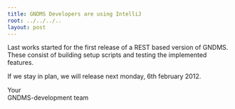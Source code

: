 ```yaml
---
title: GNDMS Developers are using IntelliJ
root: ../../../..
layout: post
---
```

Last works started for the first release of a REST based version of GNDMS.
These consist of building setup scripts and testing the implemented features.

If we stay in plan, we will release next monday, 6th february 2012.

Your <br>
GNDMS-development team
